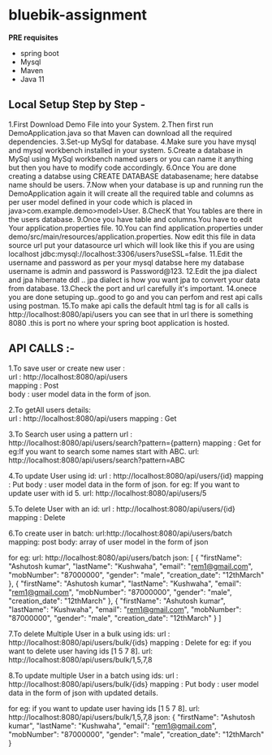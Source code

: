 # bluebik-assignment

**PRE requisites**
  * spring boot
  * Mysql
  * Maven
  * Java 11

## Local Setup Step by Step -

1.First Download Demo File into your System.
2.Then first run DemoApplication.java so that Maven can download all the required dependencies.
3.Set-up MySql for database.
4.Make sure you have mysql and mysql workbench installed in your system.
5.Create a database in MySql using MySql workbench named users or you can name it anything but then you have to modify code accordingly.
6.Once You are done creating a databse using CREATE DATABASE databasename; here databse name should be users.
7.Now when your database is up and running run the DemoApplication again it will create all the required table and columns as per user model defined in your code which is placed in java>com.example.demo>model>User.
8.ChecK that You tables are there in the users database.
9.Once you have table and columns.You have to edit Your application.properties file.
10.You can find application.properties under demo/src/main/resources/application.properties. Now edit this file in data source url put your datasource url which will look like this if you are using localhost jdbc:mysql://localhost:3306/users?useSSL=false.
11.Edit the username and password as per your mysql databse here my database username is admin and password is Password@123.
12.Edit the jpa dialect and jpa hibernate ddl .. jpa dialect is how you want jpa to convert your data from database.
13.Check the port and url carefully it's important.
14.onece you are done setuping up..good to go and you can perfom and rest api calls using postman.
15.To make api calls the default html tag is for all calls is  http://localhost:8080/api/users you can see that in url there is something 8080 .this is port no where your spring boot application is hosted.

## API CALLS :-

1.To save user or create new user :</br>
  url : http://localhost:8080/api/users </br>
  mapping : Post </br>
  body : user model data in the form of json. </br>
  
2.To getAll users details: </br> 
  url : http://localhost:8080/api/users 
  mapping : Get
  
3.To Search user using a pattern 
  url : http://localhost:8080/api/users/search?pattern={pattern} 
  mapping : Get
  for eg:If you want to search some names start with ABC.
        url: http://localhost:8080/api/users/search?pattern=ABC 

4.To update User using id:
  url : http://localhost:8080/api/users/{id} 
  mapping : Put
  body : user model data in the form of json.
  for eg: If you want to update user with id 5.
          url: http://localhost:8080/api/users/5
          
5.To delete User with an id:
  url : http://localhost:8080/api/users/{id}
  mapping : Delete

6.To create user in batch:
  url:http://localhost:8080/api/users/batch
  mapping: post
  body: array of user model in the form of json
  
  for eg: url: http://localhost:8080/api/users/batch
          json:
          [
            {
                "firstName": "Ashutosh kumar",
                "lastName": "Kushwaha",
                "email": "rem1@gmail.com",
                "mobNumber": "87000000",
                "gender": "male",
                "creation_date": "12thMarch"
            },
            {
                "firstName": "Ashutosh kumar",
                "lastName": "Kushwaha",
                "email": "rem1@gmail.com",
                "mobNumber": "87000000",
                "gender": "male",
                "creation_date": "12thMarch"
            },
            {
                "firstName": "Ashutosh kumar",
                "lastName": "Kushwaha",
                "email": "rem1@gmail.com",
                "mobNumber": "87000000",
                "gender": "male",
                "creation_date": "12thMarch"
            }
          ]
  
7.To delete Multiple User in a bulk using ids:
  url : http://localhost:8080/api/users/bulk/{ids}
  mapping : Delete
  for eg: if you want to delete user having ids [1 5 7 8].
          url: http://localhost:8080/api/users/bulk/1,5,7,8
          
8.To update multiple User in a batch using ids:
  url : http://localhost:8080/api/users/bulk/{ids}
  mapping : Put
  body : user model data in the form of json with updated details.
  
  for eg: if you want to update user having ids [1 5 7 8].
          url: http://localhost:8080/api/users/bulk/1,5,7,8
          json:
          {
              "firstName": "Ashutosh kumar",
              "lastName": "Kushwaha",
              "email": "rem1@gmail.com",
              "mobNumber": "87000000",
              "gender": "male",
              "creation_date": "12thMarch"
          }
      
